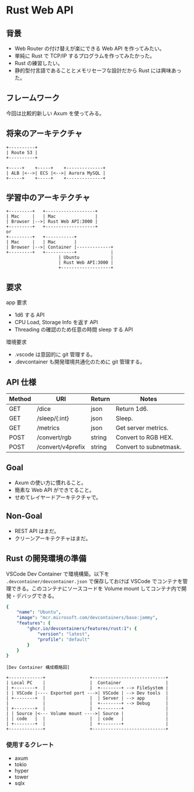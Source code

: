 # Rust Web API

## 背景

- Web Router の付け替えが楽にできる Web API を作ってみたい。
- 単純に Rust で TCP/IP するプログラムを作ってみたかった。
- Rust の練習したい。
- 静的型付言語であることとメモリセーフな設計だから Rust には興味あった。

## フレームワーク

今回は比較的新しい Axum を使ってみる。

## 将来のアーキテクチャ

```plaintext
+----------+
| Route 53 |
+----------+

+-----+    +-----+    +--------------+
| ALB |<-->| ECS |<-->| Aurora MySQL |
+-----+    +-----+    +--------------+
```

## 学習中のアーキテクチャ

```plaintext
+---------+   +-------------------+
| Mac     |   | Mac               |
| Browser |-->| Rust Web API:3000 |
+---------+   +-------------------+
or
+---------+   +-----------+
| Mac     |   | Mac       |
| Browser |-->| Container |-------------+
+---------+   +-----------+             |
                    | Ubuntu            |
                    | Rust Web API:3000 |
                    +-------------------+

```

## 要求

app 要求

- 1d6 する API
- CPU Load, Storage Info を返す API
- Threading の確認のため任意の時間 sleep する API

環境要求

- .vscode は意図的に git 管理する。
- .devcontainer も開発環境共通化のために git 管理する。

## API 仕様

| Method | URI               | Return | Notes                  |
|--------|-------------------|--------|------------------------|
| GET    | /dice             | json   | Return 1d6.            |
| GET    | /sleep/{:int}     | json   | Sleep.                 |
| GET    | /metrics          | json   | Get server metrics.    |
| POST   | /convert/rgb      | string | Convert to RGB HEX.    |
| POST   | /convert/v4prefix | string | Convert to subnetmask. |

## Goal

- Axum の使い方に慣れること。
- 簡素な Web API ができてること。
- せめてレイヤードアーキテクチャで。

## Non-Goal

- REST API はまだ。
- クリーンアーキテクチャはまだ。

## Rust の開発環境の準備

VSCode Dev Container で環境構築。以下を `.devcontainer/devcontainer.json` で保存しておけば VSCode でコンテナを管理できる。このコンテナにソースコードを Volume mount してコンテナ内で開発・デバッグできる。

```yaml
{
    "name": "Ubuntu",
    "image": "mcr.microsoft.com/devcontainers/base:jammy",
    "features": {
        "ghcr.io/devcontainers/features/rust:1": {
            "version": "latest",
            "profile": "default"
        }
    }
}
```

```plaintext
[Dev Container 構成概略図]

+-------------+                 +----------------------------+
| Local PC    |                 |  Container                 |
| +--------+  |                 |  +--------+ --> FileSystem |
| | VSCode |---- Exported port --->| VSCode | --> Dev tools  |
| +--------+  |                 |  | Server | --> app        |
|             |                 |  +--------+ --> Debug      |
| +--------+  |                 |  +--------+                |
| | Source |<--- Volume mount ---->| Source |                |
| | code   |  |                 |  | code   |                |
| +--------+  |                 |  +--------+                |
+-------------+                 +----------------------------+
```

### 使用するクレート

- axum
- tokio
- hyper
- tower
- sqlx

